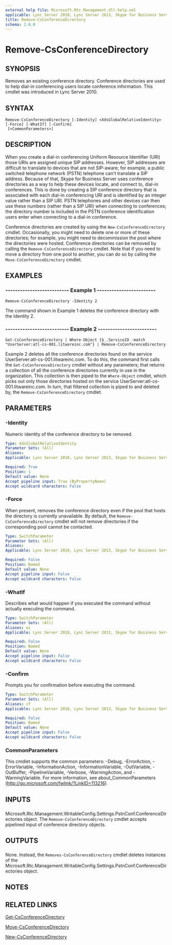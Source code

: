 ```yaml
---
external help file: Microsoft.Rtc.Management.dll-help.xml
applicable: Lync Server 2010, Lync Server 2013, Skype for Business Server 2015, Skype for Business Server 2019
title: Remove-CsConferenceDirectory
schema: 2.0.0
---
```


# Remove-CsConferenceDirectory

## SYNOPSIS
Removes an existing conference directory.
Conference directories are used to help dial-in conferencing users locate conference information.
This cmdlet was introduced in Lync Server 2010.


## SYNTAX

```
Remove-CsConferenceDirectory [-Identity] <XdsGlobalRelativeIdentity> [-Force] [-WhatIf] [-Confirm]
 [<CommonParameters>]
```

## DESCRIPTION
When you create a dial-in conferencing Uniform Resource Identifier (URI) those URIs are assigned unique SIP addresses.
However, SIP addresses are difficult to translate to devices that are not SIP-aware; for example, a public switched telephone network (PSTN) telephone can't translate a SIP address.
Because of that, Skype for Business Server uses conference directories as a way to help these devices locate, and connect to, dial-in conferences.
This is done by creating a SIP conference directory that is associated with each dial-in conferencing URI and is identified by an integer value rather than a SIP URI.
PSTN telephones and other devices can then use these numbers (rather than a SIP URI) when connecting to conferences; the directory number is included in the PSTN conference identification users enter when connecting to a dial-in conference.

Conference directories are created by using the `New-CsConferenceDirectory` cmdlet.
Occasionally, you might need to delete one or more of these directories; for example, you might need to decommission the pool where the directories were hosted.
Conference directories can be removed by calling the `Remove-CsConferenceDirectory` cmdlet.
Note that if you need to move a directory from one pool to another, you can do so by calling the `Move-CsConferenceDirectory` cmdlet.


## EXAMPLES

### -------------------------- Example 1 ------------------------
```
Remove-CsConferenceDirectory -Identity 2
```

The command shown in Example 1 deletes the conference directory with the Identity 2.


### -------------------------- Example 2 ------------------------
```
Get-CsConferenceDirectory | Where-Object {$_.ServiceID -match "UserServer:atl-cs-001.litwareinc.com"} | Remove-CsConferenceDirectory
```

Example 2 deletes all the conference directories found on the service UserServer:atl-cs-001.litwareinc.com.
To do this, the command first calls the `Get-CsConferenceDirectory` cmdlet without any parameters; that returns a collection of all the conference directories currently in use in the organization.
This collection is then piped to the `Where-Object` cmdlet, which picks out only those directories hosted on the service UserServer:atl-cs-001.litwareinc.com.
In turn, that filtered collection is piped to and deleted by, the `Remove-CsConferenceDirectory` cmdlet.


## PARAMETERS

### -Identity
Numeric identity of the conference directory to be removed.

```yaml
Type: XdsGlobalRelativeIdentity
Parameter Sets: (All)
Aliases: 
Applicable: Lync Server 2010, Lync Server 2013, Skype for Business Server 2015, Skype for Business Server 2019

Required: True
Position: 1
Default value: None
Accept pipeline input: True (ByPropertyName)
Accept wildcard characters: False
```

### -Force
When present, removes the conference directory even if the pool that hosts the directory is currently unavailable.
By default, the `Remove-CsConferenceDirectory` cmdlet will not remove directories if the corresponding pool cannot be contacted.


```yaml
Type: SwitchParameter
Parameter Sets: (All)
Aliases: 
Applicable: Lync Server 2010, Lync Server 2013, Skype for Business Server 2015, Skype for Business Server 2019

Required: False
Position: Named
Default value: None
Accept pipeline input: False
Accept wildcard characters: False
```

### -WhatIf
Describes what would happen if you executed the command without actually executing the command.

```yaml
Type: SwitchParameter
Parameter Sets: (All)
Aliases: wi
Applicable: Lync Server 2010, Lync Server 2013, Skype for Business Server 2015, Skype for Business Server 2019

Required: False
Position: Named
Default value: None
Accept pipeline input: False
Accept wildcard characters: False
```

### -Confirm
Prompts you for confirmation before executing the command.

```yaml
Type: SwitchParameter
Parameter Sets: (All)
Aliases: cf
Applicable: Lync Server 2010, Lync Server 2013, Skype for Business Server 2015, Skype for Business Server 2019

Required: False
Position: Named
Default value: None
Accept pipeline input: False
Accept wildcard characters: False
```

### CommonParameters
This cmdlet supports the common parameters: -Debug, -ErrorAction, -ErrorVariable, -InformationAction, -InformationVariable, -OutVariable, -OutBuffer, -PipelineVariable, -Verbose, -WarningAction, and -WarningVariable. For more information, see about_CommonParameters (http://go.microsoft.com/fwlink/?LinkID=113216).

## INPUTS

###  
Microsoft.Rtc.Management.WritableConfig.Settings.PstnConf.ConferenceDirectories object.
The `Remove-CsConferenceDirectory` cmdlet accepts pipelined input of conference directory objects.

## OUTPUTS

###  
None.
Instead, the `Removes-CsConferenceDirectory` cmdlet deletes instances of the Microsoft.Rtc.Management.WritableConfig.Settings.PstnConf.ConferenceDirectories object.

## NOTES

## RELATED LINKS

[Get-CsConferenceDirectory](Get-CsConferenceDirectory.md)

[Move-CsConferenceDirectory](Move-CsConferenceDirectory.md)

[New-CsConferenceDirectory](New-CsConferenceDirectory.md)

